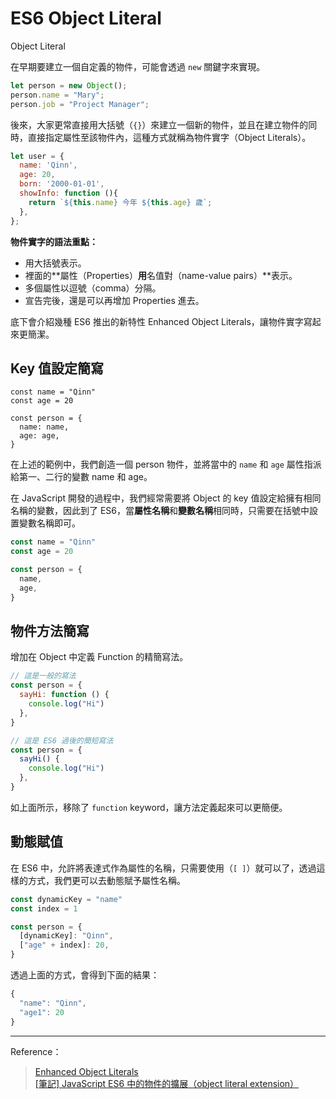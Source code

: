 # ES6 Object Literal
<span class="subtitle">Object Literal</span>

在早期要建立一個自定義的物件，可能會透過 `new` 關鍵字來實現。

```javascript
let person = new Object();
person.name = "Mary";
person.job = "Project Manager";
```

後來，大家更常直接用大括號（`{}`）來建立一個新的物件，並且在建立物件的同時，直接指定屬性至該物件內，這種方式就稱為物件實字（Object Literals）。

```javascript
let user = {
  name: 'Qinn',
  age: 20,
  born: '2000-01-01',
  showInfo: function (){
    return `${this.name} 今年 ${this.age} 歲`;
  },
};
```

**物件實字的語法重點：**

- 用大括號表示。
- 裡面的**屬性（Properties）**用**名值對（name-value pairs）**表示。
- 多個屬性以逗號（comma）分隔。
- 宣告完後，還是可以再增加 Properties 進去。

底下會介紹幾種 ES6 推出的新特性 Enhanced Object Literals，讓物件實字寫起來更簡潔。

## Key 值設定簡寫

```javascript{1,2}
const name = "Qinn"
const age = 20

const person = {
  name: name,
  age: age,
}
```

在上述的範例中，我們創造一個 person 物件，並將當中的 `name` 和 `age` 屬性指派給第一、二行的變數 name 和 age。 <br>

在 JavaScript 開發的過程中，我們經常需要將 Object 的 key 值設定給擁有相同名稱的變數，因此到了 ES6，當**屬性名稱**和**變數名稱**相同時，只需要在括號中設置變數名稱即可。

```javascript
const name = "Qinn"
const age = 20

const person = {
  name,
  age,
}
```

## 物件方法簡寫

增加在 Object 中定義 Function 的精簡寫法。

```javascript
// 這是一般的寫法
const person = {
  sayHi: function () {
    console.log("Hi")
  },
}
```

```javascript
// 這是 ES6 過後的簡短寫法
const person = {
  sayHi() {
    console.log("Hi")
  },
}
```

如上面所示，移除了 `function` keyword，讓方法定義起來可以更簡便。

## 動態賦值

在 ES6 中，允許將<span class="bolder">表達式作為屬性的名稱</span>，只需要使用（`[ ]`）就可以了，透過這樣的方式，我們更可以去動態賦予屬性名稱。

```javascript
const dynamicKey = "name"
const index = 1

const person = {
  [dynamicKey]: "Qinn",
  ["age" + index]: 20,
}
```

透過上面的方式，會得到下面的結果：

```javascript
{
  "name": "Qinn",
  "age1": 20
}
```

---

Reference：

> [Enhanced Object Literals](https://blog.webdevsimplified.com/2021-02/javascript-enhanced-object-literals/) <br>
> [[筆記] JavaScript ES6 中的物件的擴展（object literal extension）](https://pjchender.blogspot.com/2017/01/es6-object-literal-extension.html)